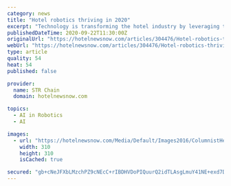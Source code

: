 ```yaml
---
category: news
title: "Hotel robotics thriving in 2020"
excerpt: "Technology is transforming the hotel industry by leveraging the power of robotics and artificial intelligence. When looking at productivity, hotels are using robotics not to supplant jobs, but rather to make them more effective and efficient."
publishedDateTime: 2020-09-22T11:30:00Z
originalUrl: "https://hotelnewsnow.com/articles/304476/Hotel-robotics-thriving-in-2020"
webUrl: "https://hotelnewsnow.com/articles/304476/Hotel-robotics-thriving-in-2020"
type: article
quality: 54
heat: 54
published: false

provider:
  name: STR Chain
  domain: hotelnewsnow.com

topics:
  - AI in Robotics
  - AI

images:
  - url: "https://hotelnewsnow.com/Media/Default/Images2016/ColumnistHeadshots/Rauch_Robert.png"
    width: 310
    height: 310
    isCached: true

secured: "gb+cNeJFXbLMzchPZ9cNEcC+rIBDHVDoPIQuurQ2idTLAsgLmuY41NE+exd7DuMCjfCgs7KGTv9VGr80RRkTdnW3+OtY3NqsxMp1l1zAfnp7rNc1NODAAYSRgbljJY3For5ZVW7lDiWbseRdjLpo8gzsNsl0sIh87NvdMlVKfN+H09B0rqlWKuU2QE0HAJTmcZoijXuM77MkZSiitDrl+DadwX4NbTTX9yhFdrcGzZe+/D6YjS6VVxbAy9iDGCmiKYv6cyCEFP70AGDdvK2UTzSa+n0vNcDkRbPTLMqwF6FrMS8kFBKlnXYoQUxtR/1ThziwCMVgONmUUS3TWZGn2+v17r0HiIhCHFliemsAaVc=;PS0tQj7STodLLI/9sZmeoA=="
---
```


